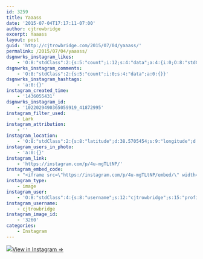 ```yaml
---
id: 3259
title: Yaaass
date: '2015-07-04T17:17:11-07:00'
author: cjtrowbridge
excerpt: Yaaass
layout: post
guid: 'http://cjtrowbridge.com/2015/07/04/yaaass/'
permalink: /2015/07/04/yaaass/
dsgnwrks_instagram_likes:
    - 'O:8:"stdClass":2:{s:5:"count";i:12;s:4:"data";a:4:{i:0;O:8:"stdClass":4:{s:8:"username";s:10:"teeemmjayy";s:15:"profile_picture";s:106:"https://igcdn-photos-b-a.akamaihd.net/hphotos-ak-xaf1/t51.2885-19/11325915_504835736334889_418850732_a.jpg";s:2:"id";s:8:"22842056";s:9:"full_name";s:12:"Tess Jimenez";}i:1;O:8:"stdClass":4:{s:8:"username";s:9:"jimmieeee";s:15:"profile_picture";s:84:"https://instagramimages-a.akamaihd.net/profiles/profile_28064856_75sq_1376196501.jpg";s:2:"id";s:8:"28064856";s:9:"full_name";s:12:"Jimmie Erwin";}i:2;O:8:"stdClass":4:{s:8:"username";s:10:"arturodran";s:15:"profile_picture";s:106:"https://igcdn-photos-c-a.akamaihd.net/hphotos-ak-xaf1/t51.2885-19/11379064_685993918200010_228537055_a.jpg";s:2:"id";s:7:"2249556";s:9:"full_name";s:3:"Art";}i:3;O:8:"stdClass":4:{s:8:"username";s:7:"dubseas";s:15:"profile_picture";s:84:"https://instagramimages-a.akamaihd.net/profiles/profile_26165133_75sq_1339015212.jpg";s:2:"id";s:8:"26165133";s:9:"full_name";s:0:"";}}}'
dsgnwrks_instagram_comments:
    - 'O:8:"stdClass":2:{s:5:"count";i:0;s:4:"data";a:0:{}}'
dsgnwrks_instagram_hashtags:
    - 'a:0:{}'
instagram_created_time:
    - '1436055431'
dsgnwrks_instagram_id:
    - '1022029490365059919_41872995'
instagram_filter_used:
    - Lark
instagram_attribution:
    - ''
instagram_location:
    - 'O:8:"stdClass":2:{s:8:"latitude";d:38.5705454;s:9:"longitude";d:-121.4200904;}'
instagram_users_in_photo:
    - 'a:0:{}'
instagram_link:
    - 'https://instagram.com/p/4u-mgTLtNP/'
instagram_embed_code:
    - "<iframe src=\"https://instagram.com/p/4u-mgTLtNP/embed/\" width=\"612\" height=\"710\" frameborder=\"0\" scrolling=\"no\" allowtransparency=\"true\"></iframe>\n"
instagram_type:
    - image
instagram_user:
    - 'O:8:"stdClass":4:{s:8:"username";s:12:"cjtrowbridge";s:15:"profile_picture";s:107:"https://igcdn-photos-g-a.akamaihd.net/hphotos-ak-xap1/t51.2885-19/11205819_940973412608942_1083705953_a.jpg";s:2:"id";s:8:"41872995";s:9:"full_name";s:13:"CJ Trowbridge";}'
instagram_username:
    - cjtrowbridge
instagram_image_id:
    - '3260'
categories:
    - Instagram
---
```


[![](http://blog.cjtrowbridge.com/wp-content/uploads/2015/07/11424713_772253589554229_1644710930_n.jpg)](https://instagram.com/p/4u-mgTLtNP/)[View in Instagram ⇒](https://instagram.com/p/4u-mgTLtNP/)